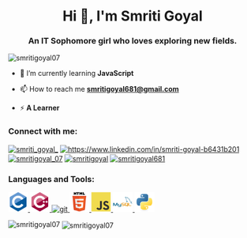 <h1 align="center">Hi 👋, I'm Smriti Goyal</h1>
<h3 align="center">An IT Sophomore girl who loves exploring new fields.</h3>

<p align="left"> <img src="https://komarev.com/ghpvc/?username=smritigoyal07&label=Profile%20views&color=0e75b6&style=flat" alt="smritigoyal07" /> </p>

- 🌱 I’m currently learning **JavaScript**

- 📫 How to reach me **smritigoyal681@gmail.com**

- ⚡ **A Learner**

<h3 align="left">Connect with me:</h3>
<p align="left">
<a href="https://twitter.com/smriti_goyal_" target="blank"><img align="center" src="https://raw.githubusercontent.com/rahuldkjain/github-profile-readme-generator/master/src/images/icons/Social/twitter.svg" alt="smriti_goyal_" height="30" width="40" /></a>
<a href="https://linkedin.com/in/https://www.linkedin.com/in/smriti-goyal-b6431b201" target="blank"><img align="center" src="https://raw.githubusercontent.com/rahuldkjain/github-profile-readme-generator/master/src/images/icons/Social/linked-in-alt.svg" alt="https://www.linkedin.com/in/smriti-goyal-b6431b201" height="30" width="40" /></a>
<a href="https://www.codechef.com/users/smritigoyal_07" target="blank"><img align="center" src="https://cdn.jsdelivr.net/npm/simple-icons@3.1.0/icons/codechef.svg" alt="smritigoyal_07" height="30" width="40" /></a>
<a href="https://codeforces.com/profile/smritigoyal" target="blank"><img align="center" src="https://cdn.jsdelivr.net/npm/simple-icons@3.0.1/icons/codeforces.svg" alt="smritigoyal" height="30" width="40" /></a>
<a href="https://www.leetcode.com/smritigoyal681" target="blank"><img align="center" src="https://raw.githubusercontent.com/rahuldkjain/github-profile-readme-generator/master/src/images/icons/Social/leet-code.svg" alt="smritigoyal681" height="30" width="40" /></a>
</p>

<h3 align="left">Languages and Tools:</h3>
<p align="left"> <a href="https://www.cprogramming.com/" target="_blank"> <img src="https://raw.githubusercontent.com/devicons/devicon/master/icons/c/c-original.svg" alt="c" width="40" height="40"/> </a> <a href="https://www.w3schools.com/cpp/" target="_blank"> <img src="https://raw.githubusercontent.com/devicons/devicon/master/icons/cplusplus/cplusplus-original.svg" alt="cplusplus" width="40" height="40"/> </a> <a href="https://git-scm.com/" target="_blank"> <img src="https://www.vectorlogo.zone/logos/git-scm/git-scm-icon.svg" alt="git" width="40" height="40"/> </a> <a href="https://www.w3.org/html/" target="_blank"> <img src="https://raw.githubusercontent.com/devicons/devicon/master/icons/html5/html5-original-wordmark.svg" alt="html5" width="40" height="40"/> </a> <a href="https://developer.mozilla.org/en-US/docs/Web/JavaScript" target="_blank"> <img src="https://raw.githubusercontent.com/devicons/devicon/master/icons/javascript/javascript-original.svg" alt="javascript" width="40" height="40"/> </a> <a href="https://www.mysql.com/" target="_blank"> <img src="https://raw.githubusercontent.com/devicons/devicon/master/icons/mysql/mysql-original-wordmark.svg" alt="mysql" width="40" height="40"/> </a> <a href="https://www.python.org" target="_blank"> <img src="https://raw.githubusercontent.com/devicons/devicon/master/icons/python/python-original.svg" alt="python" width="40" height="40"/> </a> </p>

<p><img align="left" src="https://github-readme-stats.vercel.app/api/top-langs?username=smritigoyal07&show_icons=true&locale=en&layout=compact" alt="smritigoyal07" /></p>

<p>&nbsp;<img align="center" src="https://github-readme-stats.vercel.app/api?username=smritigoyal07&show_icons=true&locale=en" alt="smritigoyal07" /></p>
